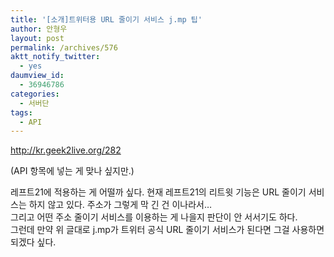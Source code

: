 ```yaml
---
title: '[소개]트위터용 URL 줄이기 서비스 j.mp 팁'
author: 안형우
layout: post
permalink: /archives/576
aktt_notify_twitter:
  - yes
daumview_id:
  - 36946786
categories:
  - 서버단
tags:
  - API
---
```

<meta http-equiv="content-type" content="text/html; charset=utf-8" />

<http://kr.geek2live.org/282> <div>
  (API 항목에 넣는 게 맞나 싶지만.)
</div>

<div>
  레프트21에 적용하는 게 어떨까 싶다. 현재 레프트21의 리트윗 기능은 URL 줄이기 서비스는 하지 않고 있다. 주소가 그렇게 막 긴 건 이나라서…
</div>

<div>
  그리고 어떤 주소 줄이기 서비스를 이용하는 게 나을지 판단이 안 서서기도 하다.
</div>

<div>
  그런데 만약 위 글대로 j.mp가 트위터 공식 URL 줄이기 서비스가 된다면 그걸 사용하면 되겠다 싶다.
</div>